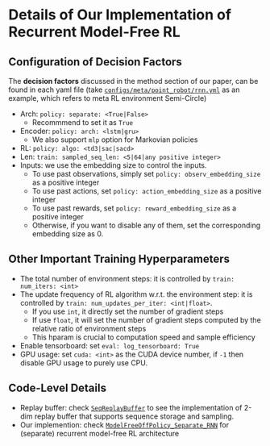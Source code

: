 # Details of Our Implementation of Recurrent Model-Free RL

## Configuration of Decision Factors

The **decision factors** discussed in the method section of our paper, can be found in each yaml file (take [`configs/meta/point_robot/rnn.yml`](../configs/meta/point_robot/rnn.yml) as an example, which refers to meta RL environment Semi-Circle)

- Arch: `policy: separate: <True|False>` 
    - Recommmend to set it as `True`
- Encoder: `policy: arch: <lstm|gru>`
    - We also support `mlp` option for Markovian policies
- RL: `policy: algo: <td3|sac|sacd>`
- Len: `train: sampled_seq_len: <5|64|any positive integer>`
- Inputs: we use the embedding size to control the inputs. 
    - To use past observations, simply set `policy: observ_embedding_size` as a positive integer
    - To use past actions, set `policy: action_embedding_size` as a positive integer
    - To use past rewards, set `policy: reward_embedding_size` as a positive integer
    - Otherwise, if you want to disable any of them, set the corresponding embedding size as 0.

## Other Important Training Hyperparameters

- The total number of environment steps: it is controlled by `train: num_iters: <int>` 
- The update frequency of RL algorithm w.r.t. the environment step: it is controlled by `train: num_updates_per_iter: <int|float>`.
    - If you use `int`, it directly set the number of gradient steps
    - If use `float`, it will set the number of gradient steps computed by the relative ratio of environment steps
    - This hparam is crucial to computation speed and sample efficiency
- Enable tensorboard: set `eval: log_tensorboard: True`
- GPU usage: set `cuda: <int>` as the CUDA device number, if `-1` then disable GPU usage to purely use CPU.

## Code-Level Details
- Replay buffer: check [`SeqReplayBuffer`](../buffers/seq_replay_buffer.py) to see the implementation of 2-dim replay buffer that supports sequence storage and sampling.
- Our implemention: check [`ModelFreeOffPolicy_Separate_RNN`](../policies/models/policy_rnn.py) for (separate) recurrent model-free RL architecture
